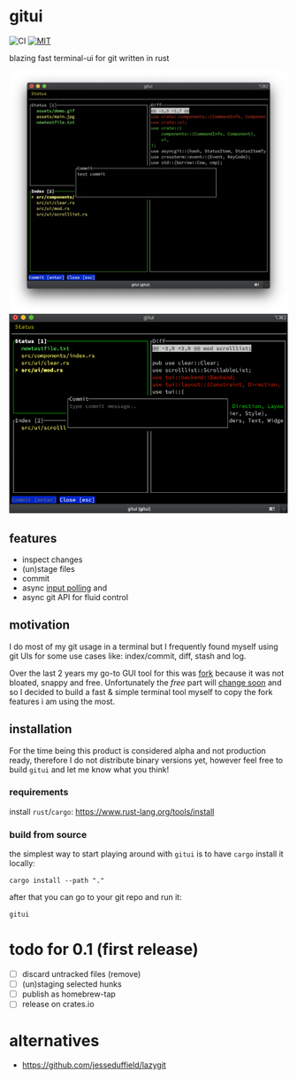 # gitui

![CI](https://github.com/extrawurst/gitui/workflows/CI/badge.svg) [![MIT][s2]][l2] 

[s2]: https://img.shields.io/badge/license-MIT-blue.svg
[l2]: LICENSE

blazing fast terminal-ui for git written in rust

![img](assets/main.jpg)
![img](assets/demo.gif)

## features

* inspect changes
* (un)stage files
* commit
* async [input polling](assets/perf_compare.jpg) and 
* async git API for fluid control

## motivation

I do most of my git usage in a terminal but I frequently found myself using git UIs for some use cases like: index/commit, diff, stash and log.

Over the last 2 years my go-to GUI tool for this was [fork](https://git-fork.com) because it was not bloated, snappy and free. Unfortunately the *free* part will [change soon](https://github.com/ForkIssues/TrackerWin/issues/571) and so I decided to build a fast & simple terminal tool myself to copy the fork features i am using the most.

## installation

For the time being this product is considered alpha and not production ready, therefore I do not distribute binary versions yet, however feel free to build `gitui` and let me know what you think!

### requirements

install `rust`/`cargo`: https://www.rust-lang.org/tools/install

### build from source

the simplest way to start playing around with `gitui` is to have `cargo` install it locally:

```
cargo install --path "."
```

after that you can go to your git repo and run it:

```
gitui
```

# todo for 0.1 (first release)

* [ ] discard untracked files (remove)
* [ ] (un)staging selected hunks
* [ ] publish as homebrew-tap
* [ ] release on crates.io

# alternatives

* https://github.com/jesseduffield/lazygit